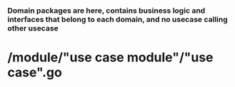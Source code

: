 ### Domain packages are here, contains business logic and interfaces that belong to each domain, and no usecase calling other usecase

# /module/"use case module"/"use case".go